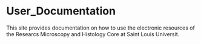 # User_Documentation
This site provides documentation on how to use the electronic resources of the Researcs Microscopy and Histology Core at Saint Louis Universit.
